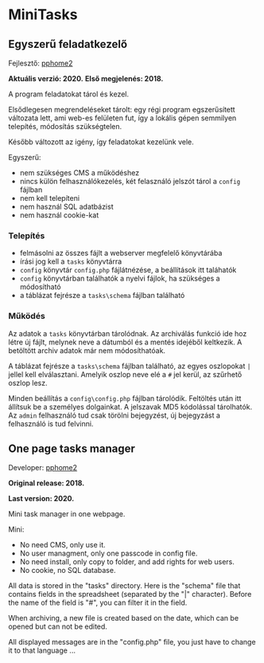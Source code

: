 # MiniTasks

## Egyszerű feladatkezelő

Fejlesztő: [pphome2](https:/github.com/pphome2)

**Aktuális verzió: 2020.**
**Első megjelenés: 2018.**

A program feladatokat tárol és kezel.

Elsődlegesen megrendeléseket tárolt: egy régi program egszerűsített változata lett,
ami web-es felületen fut, így a lokális gépen semmilyen telepítés, módosítás szükségtelen.

Később változott az igény, így feladatokat kezelünk vele.

Egyszerű:
- nem szükséges CMS a működéshez
- nincs külön felhasználókezelés, két felasználó jelszót tárol a `config` fájlban
- nem kell telepíteni
- nem használ SQL adatbázist
- nem használ cookie-kat


### Telepítés

- felmásolni az összes fájlt a webserver megfelelő könyvtárába
- írási jog kell a `tasks` könyvtárra
- `config` könyvtár `config.php` fájlátnézése, a beállítások itt taláhatók
- `config` könyvtárban találhatók a nyelvi fájlok, ha szükséges a módosítható
- a táblázat fejrésze a `tasks\schema` fájlban található


### Működés

Az adatok a `tasks` könyvtárban tárolódnak. Az archiválás funkció ide hoz
létre új fájlt, melynek neve a dátumból és a mentés idejéből keltkezik.
A betöltött archiv adatok már nem módosíthatóak.

A táblázat fejrésze a `tasks\schema` fájlban található, az egyes oszlopokat `|`
jellel kell elválasztani. Amelyik oszlop neve elé a `#` jel kerül, az szűrhető
oszlop lesz.

Minden beállítás a `config\config.php` fájlban tárolódik. Feltöltés után itt
állítsuk be a személyes dolgainkat. A jelszavak MD5 kódolással tárolhatók. Az
`admin` felhasználó tud csak törölni bejegyzést, új bejegyzást a felhasználó is 
tud felvinni.


## One page tasks manager

Developer: [pphome2](https:/github.com/pphome2)

**Original release: 2018.**

**Last version: 2020.**

Mini task manager in one webpage.

Mini:
- No need CMS, only use it.
- No user managment, only one passcode in config file.
- No need install, only copy to folder, and add rights for web users.
- No cookie, no SQL database.

All data is stored in the "tasks" directory. Here is the "schema" 
file that contains fields in the spreadsheet (separated by 
the "|" character). Before the name of the field is "#", you can 
filter it in the field.

When archiving, a new file is created based on the date, which 
can be opened but can not be edited.

All displayed messages are in the "config.php" file, you just 
have to change it to that language ...
